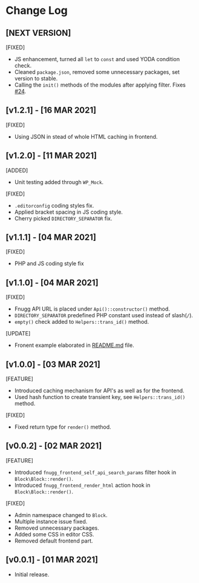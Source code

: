 # Change Log

## [NEXT VERSION]

[FIXED]
- JS enhancement, turned all `let` to `const` and used YODA condition check.
- Cleaned `package.json`, removed some unnecessary packages, set version to stable.
- Calling the `init()` methods of the modules after applying filter. Fixes [#24](https://github.com/codemascot/fnugg/issues/24).

## [v1.2.1] - [16 MAR 2021]

[FIXED]
- Using JSON in stead of whole HTML caching in frontend.

## [v1.2.0] - [11 MAR 2021]

[ADDED]
- Unit testing added through `WP_Mock`.

[FIXED]
- `.editorconfig` coding styles fix.
- Applied bracket spacing in JS coding style.
- Cherry picked `DIRECTORY_SEPARATOR` fix.

## [v1.1.1] - [04 MAR 2021]

[FIXED]
- PHP and JS coding style fix

## [v1.1.0] - [04 MAR 2021]

[FIXED]
- Fnugg API URL is placed under `Api()::constructor()` method.
- `DIRECTORY_SEPARATOR` predefined PHP constant used instead of slash(`/`).
- `empty()` check added to `Helpers::trans_id()` method.

[UPDATE]
- Fronent example elaborated in [README.md](README.md) file.

## [v1.0.0] - [03 MAR 2021]

[FEATURE]
- Introduced caching mechanism for API's as well as for the frontend.
- Used hash function to create transient key, see `Helpers::trans_id()` method.

[FIXED]
- Fixed return type for `render()` method.

## [v0.0.2] - [02 MAR 2021]

[FEATURE]
- Introduced `fnugg_frontend_self_api_search_params` filter hook in `Block\Block::render()`.
- Introduced `fnugg_frontend_render_html` action hook in `Block\Block::render()`.

[FIXED]
- Admin namespace changed to `Block`.
- Multiple instance issue fixed.
- Removed unnecessary packages.
- Added some CSS in editor CSS.
- Removed default frontend part.

## [v0.0.1] - [01 MAR 2021]

- Initial release.
